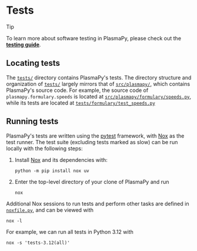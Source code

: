 # Tests

[contributor guide]: https://docs.plasmapy.org/en/latest/contributing

[**testing guide**]: https://docs.plasmapy.org/en/latest/contributing/testing_guide.html

[`src/plasmapy/formulary/speeds.py`]: https://github.com/PlasmaPy/PlasmaPy/blob/main/src/plasmapy/formulary/speeds.py

[`tests/formulary/test_speeds.py`]: https://github.com/PlasmaPy/PlasmaPy/blob/main/tests/formulary/test_speeds.py

[`tests/`]: https://github.com/PlasmaPy/PlasmaPy/blob/main/tests

[`src/plasmapy/`]: https://github.com/PlasmaPy/PlasmaPy/blob/main/src/plasmapy

[Nox]: https://nox.thea.codes

[`noxfile.py`]: https://github.com/PlasmaPy/PlasmaPy/blob/main/noxfile.py

[pytest]: https://docs.pytest.org

> [!TIP]
> To learn more about software testing in PlasmaPy, please check out the
> [**testing guide**].

## Locating tests

The [`tests/`] directory contains PlasmaPy's tests. The directory
structure and organization of [`tests/`] largely mirrors that of
[`src/plasmapy/`], which contains PlasmaPy's source code. For example,
the source code of `plasmapy.formulary.speeds` is located at
[`src/plasmapy/formulary/speeds.py`], while its tests are located at
[`tests/formulary/test_speeds.py`]

## Running tests

PlasmaPy's tests are written using the [pytest] framework, with [Nox] as
the test runner. The test suite (excluding tests marked as slow) can be
run locally with the following steps:

1. Install [Nox] and its dependencies with:
   ```shell
   python -m pip install nox uv
   ```
2. Enter the top-level directory of your clone of PlasmaPy and run
   ```shell
   nox
   ```

Additional Nox sessions to run tests and perform other tasks are defined
in [`noxfile.py`], and can be viewed with
```shell
nox -l
```
For example, we can run all tests in Python 3.12 with
```shell
nox -s 'tests-3.12(all)'
```
